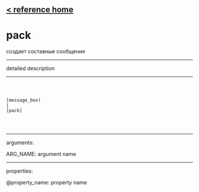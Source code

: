[< reference home](ceammc_lib.html)
---

# pack


создает составные сообщения

---

detailed description
<br>


---


```



[message_box(                                 
|
[pack]


            
```

---
arguments:

ARG_NAME: argument name<br>

---
properties:

@property_name: property name<br>

